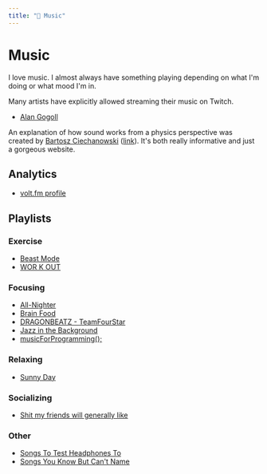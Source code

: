 ```yaml
---
title: "🎵 Music"
---
```

# Music

I love music. I almost always have something playing depending on what I'm doing
or what mood I'm in.

Many artists have explicitly allowed streaming their music on Twitch.

- [Alan Gogoll](https://www.alangogoll.com/twitch)

An explanation of how sound works from a physics perspective was created by
[Bartosz Ciechanowski](https://ciechanow.ski/)
([link](https://ciechanow.ski/sound/)). It's both really informative and just a
gorgeous website.

## Analytics

- [volt.fm profile](https://volt.fm/bturchyn)

## Playlists

### Exercise

- [Beast Mode](https://open.spotify.com/playlist/37i9dQZF1DX76Wlfdnj7AP)
- [WOR K OUT](https://open.spotify.com/playlist/37i9dQZF1DX3ZeFHRhhi7Y)

### Focusing

- [All-Nighter](https://open.spotify.com/playlist/37i9dQZF1DX692WcMwL2yW)
- [Brain Food](https://open.spotify.com/playlist/37i9dQZF1DWXLeA8Omikj7)
- [DRAGONBEATZ -
  TeamFourStar](https://open.spotify.com/album/6aS1eHpBANozl6gY0KiH3H)
- [Jazz in the
  Background](https://open.spotify.com/playlist/37i9dQZF1DWV7EzJMK2FUI)
- [musicForProgramming();](https://musicforprogramming.net)

### Relaxing

- [Sunny Day](https://open.spotify.com/playlist/0xsJMeXqenGs2TDZCNaN8X)

### Socializing

- [Shit my friends will generally
  like](https://open.spotify.com/playlist/2s6YYaZZ1Hntebqo7GZD4d)

### Other

- [Songs To Test Headphones
  To](https://open.spotify.com/playlist/37i9dQZF1DWZtZ8vUCzche)
- [Songs You Know But Can't
  Name](https://open.spotify.com/playlist/5SB8txQMssBVPc1y9BIBAc)
